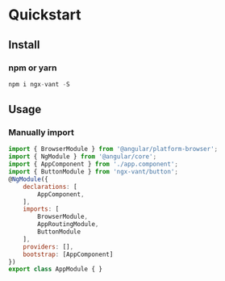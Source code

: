 # Quickstart

## Install

### npm or yarn
 
```js
npm i ngx-vant -S
```


## Usage




###  Manually import


```js
import { BrowserModule } from '@angular/platform-browser';
import { NgModule } from '@angular/core';
import { AppComponent } from './app.component';
import { ButtonModule } from 'ngx-vant/button';
@NgModule({
    declarations: [
        AppComponent,
    ],
    imports: [
        BrowserModule,
        AppRoutingModule,
        ButtonModule
    ],
    providers: [],
    bootstrap: [AppComponent]
})
export class AppModule { }
```



